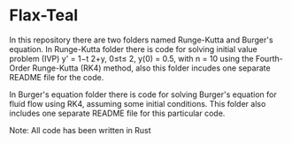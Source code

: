 # Flax-Teal
In this repository there are two folders named Runge-Kutta and Burger's equation. In Runge-Kutta folder there is code for solving initial value problem (IVP)
y' = 1−t
2+y, 0≤t≤ 2, y(0) = 0.5, with n = 10
using the Fourth-Order
Runge-Kutta (RK4) method, also this folder incudes one separate README file for the code.

In Burger's equation folder there is code for solving Burger's equation for fluid flow using RK4, assuming some initial conditions. This folder also includes one separate README file for this particular code.

Note: All code has been written in Rust
